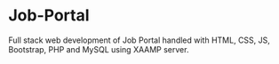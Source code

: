 # Job-Portal
Full stack web development of Job Portal handled with HTML, CSS, JS, Bootstrap, PHP and MySQL using XAAMP server.
